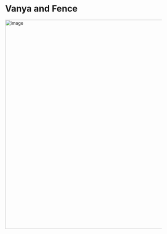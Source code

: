 # Vanya and Fence #
<img width="672" alt="image" src="https://github.com/user-attachments/assets/c65d3ad4-c9bd-4c88-adbc-ff019431da43">
